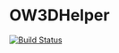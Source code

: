 # OW3DHelper

[![Build Status](https://github.com/kosukesando/OW3DHelper.jl/actions/workflows/CI.yml/badge.svg?branch=main)](https://github.com/kosukesando/OW3DHelper.jl/actions/workflows/CI.yml?query=branch%3Amain)
